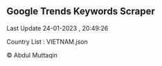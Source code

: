 

## Google Trends Keywords Scraper 
 
Last Update 24-01-2023 , 20:49:26

Country List :
VIETNAM.json



© Abdul Muttaqin 
